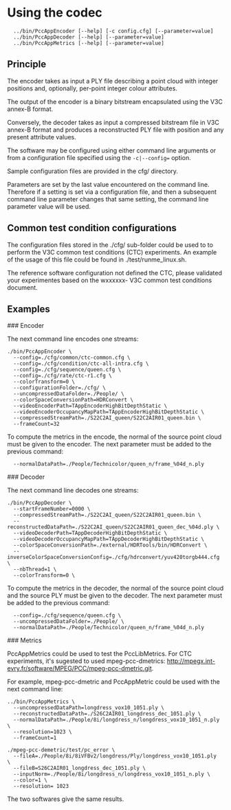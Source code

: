 Using the codec
===============


```
  ../bin/PccAppEncoder [--help] [-c config.cfg] [--parameter=value]
  ../bin/PccAppDecoder [--help] [--parameter=value]
  ../bin/PccAppMetrics [--help] [--parameter=value]
```

Principle
---------------

The encoder takes as input a PLY file describing a point cloud with
integer positions and, optionally, per-point integer colour attributes.

The output of the encoder is a binary bitstream encapsulated using the
V3C annex-B format.

Conversely, the decoder takes as input a compressed bitstream file in
V3C annex-B format and produces a reconstructed PLY file with position
and any present attribute values.

The software may be configured using either command line arguments or from
a configuration file specified using the `-c|--config=` option.

Sample configuration files are provided in the cfg/ directory.

Parameters are set by the last value encountered on the command line.
Therefore if a setting is set via a configuration file, and then a
subsequent command line parameter changes that same setting, the command
line parameter value will be used.



Common test condition configurations
---------------

The configuration files stored in the ./cfg/ sub-folder could be used to 
to perform the V3C common test conditions (CTC) experiments. An example 
of the usage of this file could be found in ./test/runme_linux.sh.

The reference software configuration not defined the CTC, please validated
your experimentes based on the wxxxxxx- V3C common test conditions document.

Examples
---------------

### Encoder

The next command line encodes one streams:

```
./bin/PccAppEncoder \
  --config=./cfg/common/ctc-common.cfg \
  --config=./cfg/condition/ctc-all-intra.cfg \
  --config=./cfg/sequence/queen.cfg \
  --config=./cfg/rate/ctc-r1.cfg \
  --colorTransform=0 \
  --configurationFolder=./cfg/ \
  --uncompressedDataFolder=./People/ \
  --colorSpaceConversionPath=HDRConvert \
  --videoEncoderPath=TAppEncoderHighBitDepthStatic \
  --videoEncoderOccupancyMapPath=TAppEncoderHighBitDepthStatic \
  --compressedStreamPath=./S22C2AI_queen/S22C2AIR01_queen.bin \
  --frameCount=32
```

To compute the metrics in the encode, the normal of the source point cloud
must be given to the encoder. The next parameter must be added to the previous 
command:
```
  --normalDataPath=./People/Technicolor/queen_n/frame_%04d_n.ply 
```


### Decoder

The next command line decodes one streams:

```
./bin/PccAppDecoder \
  --startFrameNumber=0000 \
  --compressedStreamPath=./S22C2AI_queen/S22C2AIR01_queen.bin \
  --reconstructedDataPath=./S22C2AI_queen/S22C2AIR01_queen_dec_%04d.ply \
  --videoDecoderPath=TAppDecoderHighBitDepthStatic \
  --videoDecoderOccupancyMapPath=TAppDecoderHighBitDepthStatic \
  --colorSpaceConversionPath=./external/HDRTools/bin/HDRConvert \
  --inverseColorSpaceConversionConfig=./cfg/hdrconvert/yuv420torgb444.cfg \
  --nbThread=1 \
  --colorTransform=0 \
```

To compute the metrics in the decoder, the normal of the source point cloud and
the source PLY must be given to the decoder. The next parameter must be added 
to the previous command:
   
```
  --config=./cfg/sequence/queen.cfg \
  --uncompressedDataFolder=./People/ \
  --normalDataPath=./People/Technicolor/queen_n/frame_%04d_n.ply 
```


### Metrics

PccAppMetrics could be used to test the PccLibMetrics. For CTC experiments, 
it's sugested to used mpeg-pcc-dmetrics:
http://mpegx.int-evry.fr/software/MPEG/PCC/mpeg-pcc-dmetric.git. 


For example, mpeg-pcc-dmetric and PccAppMetric could be used with the next 
command line:

```
../bin/PccAppMetrics \
  --uncompressedDataPath=longdress_vox10_1051.ply \
  --reconstructedDataPath=./S26C2AIR01_longdress_dec_1051.ply \
  --normalDataPath=./People/8i/longdress_n/longdress_vox10_1051_n.ply \
  --resolution=1023 \
  --frameCount=1
  
./mpeg-pcc-demetric/test/pc_error \
  --fileA=./People/8i/8iVFBv2/longdress/Ply/longdress_vox10_1051.ply  \
  --fileB=S26C2AIR01_longdress_dec_1051.ply \
  --inputNorm=./People/8i/longdress_n/longdress_vox10_1051_n.ply \ 
  --color=1 \
  --resolution= 1023  
``` 

The two softwares give the same results.
